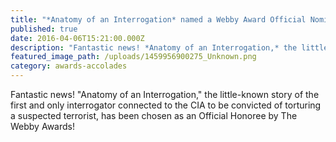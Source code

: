 ```yaml
---
title: "*Anatomy of an Interrogation* named a Webby Award Official Nominee"
published: true
date: 2016-04-06T15:21:00.000Z
description: "Fantastic news! *Anatomy of an Interrogation,* the little-known story of the first and only interrogator connected to the CIA to be convicted of torturing a suspected terrorist, has been chosen as an Official Honoree by The Webby Awards! "
featured_image_path: /uploads/1459956900275_Unknown.png
category: awards-accolades
---
```


Fantastic news! "Anatomy of an Interrogation," the little-known story of the first and only interrogator connected to the CIA to be convicted of torturing a suspected terrorist, has been chosen as an Official Honoree by The Webby Awards!

